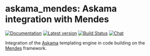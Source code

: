 # askama_mendes: Askama integration with Mendes

[![Documentation](https://docs.rs/askama_mendes/badge.svg)](https://docs.rs/askama_mendes/)
[![Latest version](https://img.shields.io/crates/v/askama_mendes.svg)](https://crates.io/crates/askama_mendes)
[![Build Status](https://github.com/djc/askama/workflows/CI/badge.svg)](https://github.com/djc/askama/actions?query=workflow%3ACI)
[![Chat](https://badges.gitter.im/gitterHQ/gitter.svg)](https://gitter.im/djc/askama)

Integration of the [Askama](https://github.com/djc/askama) templating engine in
code building on the [Mendes](https://github.com/djc/mendes) framework.
